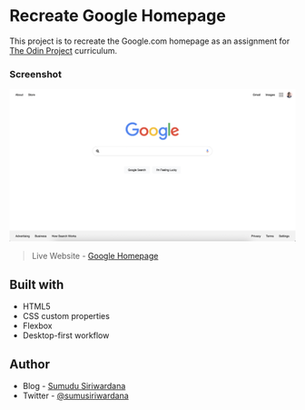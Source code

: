 # Recreate Google Homepage 

This project is to recreate the Google.com homepage as an assignment for [The Odin Project](https://www.theodinproject.com/) curriculum.

### Screenshot

![](images/Screenshot.png)



> Live Website - [Google Homepage][website]

## Built with

- HTML5
- CSS custom properties
- Flexbox
- Desktop-first workflow

## Author

- Blog - [Sumudu Siriwardana][blog]
- Twitter - [@sumusiriwardana][twitter]

[website]: https://sumusiriwardana.github.io/google-homepage/
[blog]: https://sumudusiriwardana.hashnode.dev/
[twitter]: https://twitter.com/sumusiriwardana/
